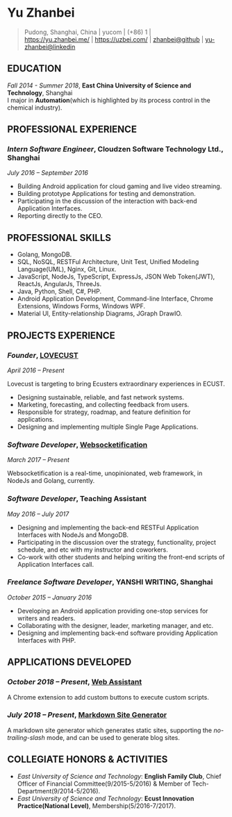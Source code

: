 # Yu Zhanbei

<!--
```yaml
date: 2018-11-22T16:30:50+0800
titles:
    - YU ZHANBEI
    - Yu Zhanbei
styles: >
	/* The styles with narrow gaps mainly used for printing. */
	.markdown-body h1 {font-size: 1.75em;} .markdown-body h2 {font-size: 1.2em; padding-bottom: 0.2em;} .markdown-body h3 {font-size: 1.1em;}
	.markdown-body p, .markdown-body blockquote, .markdown-body ul, .markdown-body ol, .markdown-body dl, .markdown-body table, .markdown-body pre {margin-bottom: 8px;}
	.markdown-body h1, .markdown-body h2, .markdown-body h3, .markdown-body h4, .markdown-body h5, .markdown-body h6 {margin-top: 16px; margin-bottom: 12px;}
```
-->

<script>const email = String.fromCharCode(46, 122, 104, 97, 110, 98, 101, 105)+'@'+'gmail'+'.';</script>
<script>const tel=[9, 3].reduce((next, val)=>next+Math.pow(2, val), 1)+[parseInt('10'.repeat(5), 2) - 1, parseInt('11000'.repeat(2), 2)+Math.pow(2, 6)].join('0');</script>

> Pudong, Shanghai, China |
> yu<script>document.write(email)</script>com |
> (+86) 1<script>document.write(tel)</script> |
> <br>
> https://yu.zhanbei.me/ |
> https://uzbei.com/ |
> [zhanbei@github](https://github.com/zhanbei) |
> [yu-zhanbei@linkedin](https://www.linkedin.com/in/yu-zhanbei)


## EDUCATION

*Fall 2014 - Summer 2018*, **East China University of Science and Technology**, Shanghai<br/>
I major in **Automation**(which is highlighted by its process control in the chemical industry).
<!--
**Major**: **Automation**.<br/>
**Minor**: **English**.
-->


## PROFESSIONAL EXPERIENCE

### *Intern Software Engineer*, Cloudzen Software Technology Ltd., Shanghai

*July 2016 – September 2016*

- Building Android application for cloud gaming and live video streaming.
- Building prototype Applications for testing and demonstration.
- Participating in the discussion of the interaction with back-end Application Interfaces.
- Reporting directly to the CEO.


## PROFESSIONAL SKILLS

- Golang, MongoDB.
- SQL, NoSQL, RESTFul Architecture, Unit Test, Unified Modeling Language(UML), Nginx, Git, Linux.
- JavaScript, NodeJs, TypeScript, ExpressJs, JSON Web Token(JWT), ReactJs, AngularJs, ThreeJs.
- Java, Python, Shell, C#, PHP.
- Android Application Development, Command-line Interface, Chrome Extensions, Windows Forms, Windows WPF.
- Material UI, Entity-relationship Diagrams, JGraph DrawIO.
<!-- - MATLAB, Programmable Logic Controller(PLC), (MCU). -->


## PROJECTS EXPERIENCE

### *Founder*, **[LOVECUST](https://github.com/lovecust)**

*April 2016 – Present*

Lovecust is targeting to bring Ecusters extraordinary experiences in ECUST.

- Designing sustainable, reliable, and fast network systems.
- Marketing, forecasting, and collecting feedback from users.
- Responsible for strategy, roadmap, and feature definition for applications.
- Designing and implementing multiple Single Page Applications.

### *Software Developer*, [Websocketification](https://github.com/Websocketification)

*March 2017 – Present*

Websocketification is a real-time, unopinionated, web framework, in NodeJs and Golang, currently.

### *Software Developer*, Teaching Assistant

*May 2016 – July 2017*

- Designing and implementing the back-end RESTFul Application Interfaces with NodeJs and MongoDB.
- Participating in the discussion over the strategy, functionality, project schedule, and etc with my instructor and coworkers.
- Co-work with other students and helping writing the front-end scripts of Application Interfaces call.

### *Freelance Software Developer*, YANSHI WRITING, Shanghai

*October 2015 – January 2016*

- Developing an Android application providing one-stop services for writers and readers.
- Collaborating with the designer, leader, marketing manager, and etc.
- Designing and implementing back-end software providing Application Interfaces with PHP.


## APPLICATIONS DEVELOPED

<!-- ## STANDALONE APPLICATIONS -->
<!-- ## Applications and Softwares Developed/Contributed -->

### *October 2018 – Present*, [Web Assistant](https://github.com/zhanbei/Web-Assistant)

A Chrome extension to add custom buttons to execute custom scripts.

### *July 2018 – Present*, [Markdown Site Generator](https://github.com/zhanbei/Markdown-Site-Generator)

A markdown site generator which generates static sites, supporting the *no-trailing-slash* mode, and can be used to generate blog sites.


## COLLEGIATE HONORS & ACTIVITIES

- *East University of Science and Technology*: **English Family Club**, Chief Officer of Financial Committee(9/2015-5/2016) & Member of Tech-Department(9/2014-5/2016).
- *East University of Science and Technology*: **Ecust Innovation Practice(National Level)**, Membership(5/2016-7/2017).


<!-- ## OTHER WORK EXPERIENCE -->

<!-- *YANLAN Restaurant* **Dishes Deliverer**, Beijing(7/14-8/14) -->
